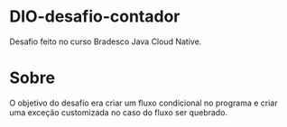 # DIO-desafio-contador
Desafio feito no curso Bradesco Java Cloud Native.
# Sobre
O objetivo do desafio era criar um fluxo condicional no programa e criar uma exceção customizada no caso do fluxo ser quebrado. 
